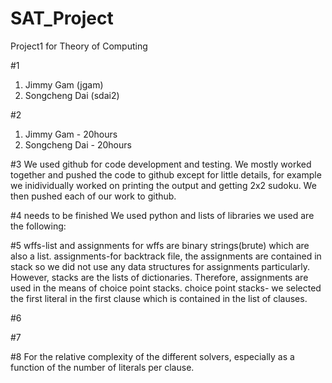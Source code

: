# SAT_Project
Project1 for Theory of Computing 

#1
1. Jimmy Gam (jgam)
2. Songcheng Dai (sdai2)

#2
1. Jimmy Gam - 20hours
2. Songcheng Dai - 20hours

#3
We used github for code development and testing. We mostly worked together and pushed the code to github except for little details, for example we inidividually worked on printing the output and getting 2x2 sudoku. We then pushed each of our work to github.

#4 needs to be finished
We used python and lists of libraries we used are the following:

#5
wffs-list and assignments for wffs are binary strings(brute) which are also a list.
assignments-for backtrack file, the assignments are contained in stack so we did not use any data structures for assignments particularly.
However, stacks are the lists of dictionaries. Therefore, assignments are used in the means of choice point stacks.
choice point stacks- we selected the first literal in the first clause which is contained in the list of clauses.

#6

#7

#8
For the relative complexity of the different solvers, especially as a function of the number of literals per clause.
